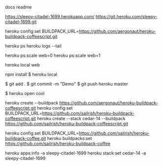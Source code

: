 docs readme

https://sleepy-citadel-1699.herokuapp.com/
https://git.heroku.com/sleepy-citadel-1699.git

heroku config:set BUILDPACK_URL=https://github.com/aergonaut/heroku-buildpack-coffeescript.git

heroku ps
heroku logs --tail

heroku ps:scale web=0
heroku ps:scale web=1

heroku local web



npm install
$ heroku local

$ git add .
$ git commit -m "Demo"
$ git push heroku master

$ heroku open cool




heroku create --buildpack https://github.com/aergonaut/heroku-buildpack-coffeescript.git
heroku config:set BUILDPACK_URL=https://github.com/sailrish/heroku-buildpack-coffeescript.git
heroku create --stack cedar-14 --buildpack https://github.com/sailrish/heroku-buildpack-coffeescript.git

heroku config:set BUILDPACK_URL=https://github.com/sailrish/heroku-buildpack-coffee.git
heroku buildpacks:set https://github.com/sailrish/heroku-buildpack-coffee

heroku apps:info -a sleepy-citadel-1699
heroku stack:set cedar-14 -a sleepy-citadel-1699
